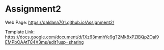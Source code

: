# Assignment2

Web Page: https://daldana701.github.io/Assignment2/

Template Link: https://docs.google.com/document/d/1Xz63mmhYe9gT2Mk8xPZIBQpZOal9EMPbOAAtT84X3ms/edit?usp=sharing
